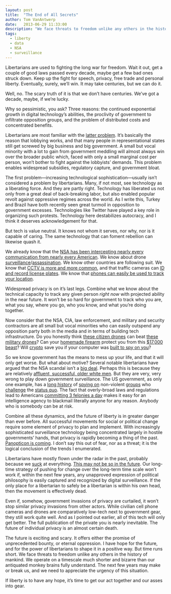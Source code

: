 ```yaml
---
layout: post
title:  "The End of All Secrets"
author: Tom VanAntwerp
date:   2013-06-29 11:33:00
description: "We face threats to freedom unlike any others in the history of mankind. We operate on a timescale much shorter and bizarre than our antiquated monkey brains fully understand. The next few years may make or break us, and we need to appreciate the urgency of this situation"
tags:
  - liberty
  - data
  - NSA
  - surveillance
---
```

Libertarians are used to fighting the long war for freedom. Wait it out, get a couple of good laws passed every decade, maybe get a few bad ones struck down. Keep up the fight for speech, privacy, free trade and personal liberty. Eventually, surely, we’ll win. It may take centuries, but we can do it.

Well, no. The scary truth of it is that we don’t have centuries. We’ve got a decade, maybe, if we’re lucky.

Why so pessimistic, you ask? Three reasons: the continued exponential growth in digital technology’s abilities, the proclivity of government to infiltrate opposition groups, and the problem of distributed costs and concentrated benefits.

Libertarians are most familiar with the [latter problem](http://www.learnliberty.org/videos/why-is-the-NRA-so-powerful). It’s basically the reason that lobbying works, and that many people in representational states still get screwed by big business and big government. A small but vocal minority with a lot to gain from government meddling will almost always win over the broader public which, faced with only a small marginal cost per person, won’t bother to fight against the lobbyists’ demands. This problem enables widespread subsidies, regulatory capture, and government bloat.

The first problem—increasing technological sophistication—usually isn’t considered a problem by libertarians. Many, if not most, see technology as a liberating force. And they are partly right. Technology has liberated us not only from a great deal of back-breaking labor, but also enabled popular revolt against oppressive regimes across the world. As I write this, Turkey and Brazil have both recently seen great turmoil in opposition to government excesses. Technologies like Twitter have played a key role in organizing such protests. Technology here destabilizes autocracy, and I think it deserves acknowledgement for that.

But tech is value neutral. It knows not whom it serves, nor why, nor is it capable of caring. The same technology that can foment rebellion can likewise quash it.

We already know that the [NSA has been intercepting nearly every communication from nearly every American](http://www.cato.org/publications/commentary/spyings-story-not-edward-snowden). We know about drone [surveillance](http://www.aclu.org/blog/tag/domestic-drones)/[assassination](http://www.theatlantic.com/politics/archive/2013/04/new-evidence-that-team-obama-misled-us-about-the-drone-war/274839/). We know other countries are following suit. We know that [CCTV is more and more common](http://www.bbc.co.uk/news/magazine-22274770), and that traffic cameras can [ID and record license plates](http://www.popsci.com/technology/article/2013-06/license-plate-readers-automatically-create-big-data). We know that [phones can easily be used to track your location](http://www.aclu.org/protecting-civil-liberties-digital-age/cell-phone-location-tracking-public-records-request).

Widespread privacy is on it’s last legs. Combine what we know about the technical capacity to track any given person *right now* with projected ability in the near future. It won’t be so hard for government to track who you are, what you say, where you go, who you know, and what you’re doing together.

Now consider that the NSA, CIA, law enforcement, and military and security contractors are all small but vocal minorities who can easily outspend any opposition party both in the media and in terms of building tech infrastructure. Do you honestly think [these citizen drones](http://www.geek.com/news/turkish-drone-shooting-heralds-a-new-age-of-civillian-counter-surveillance-1559279/) can beat [these military drones](https://www.youtube.com/watch?v=vWWE106qPVk)? Can your [homemade firearm](http://motherboard.vice.com/read/click-print-gun-the-inside-story-of-the-3d-printed-gun-movement-video) protect you from this [$17,000 beast](http://arstechnica.com/gadgets/2013/01/17000-linux-powered-rifle-brings-auto-aim-to-the-real-world/)? Will [crypto](https://en.wikipedia.org/wiki/Cryptography) save you if your computer was [built to spy on you](https://en.wikipedia.org/wiki/Hardware_keylogger)?

So we know government has the means to mess up your life, and that it will only get worse. But what about motive? Several notable libertarians have argued that the NSA scandal isn’t a [big deal](http://reason.com/archives/2013/06/12/why-libertarians-have-better-things-to-w). Perhaps this is because they are relatively [affluent, successful, older white men](http://knowyourmeme.com/memes/check-your-privilege). But they are very, very wrong to play down government surveillance. The US government, as only one example, has a [long history](https://en.wikipedia.org/wiki/Watergate_scandal) of [spying on](http://www.cnn.com/2008/US/03/31/mlk.fbi.conspiracy/) non-violent [groups](http://www.theatlanticwire.com/national/2013/06/how-cia-aided-nypds-surveillance-program/66636/) who [challenge](http://www.salon.com/2013/06/02/is_the_government_spying_on_environmental_groups_partner/) the [status quo](http://www.businessinsider.com/the-nsa-spied-on-barack-obama-2004-russ-tice-2013-6). The fact that overly-broad laws and regulations lead to Americans [committing 3 felonies a day](http://www.threefeloniesaday.com/Youtoo/tabid/86/Default.aspx) makes it easy for an intelligence agency to blackmail literally anyone for any reason. Anybody who is somebody can be at risk.

Combine all these dynamics, and the future of liberty is in greater danger than ever before. All successful movements for social or political change require some element of privacy to plan and implement. With increasingly sophisticated surveillance technology being concentrated largely in hostile governments’ hands, that privacy is rapidly becoming a thing of the past. [Panopticon is coming](http://techcrunch.com/2013/06/29/tomorrows-surveillance/). I don’t say this out of fear, nor as a threat; it is the logical conclusion of the trends I enumerated.

Libertarians have mostly flown under the radar in the past, probably because we [suck](/libertarians-arent-cool/) at everything. [This may not be so in the future](/will-libertarians-be-the-nsas-next-targets/). Our long-time strategy of pushing for change over the long-term time scale won’t work if, within the next few years, any unapproved expression of political philosophy is easily captured and recognized by digital surveillance. If the only place for a libertarian to safely be a libertarian is within his own head, then the movement is effectively dead.

Even if, somehow, government invasions of privacy are curtailed, it won’t stop similar privacy invasions from other actors. While civilian cell phone cameras and drones are comparatively low-tech next to government gear, they still work quite well. And as I pointed out earlier, all of this tech will only get better. The full publication of the private you is nearly inevitable. The future of individual privacy is an almost certain death.

The future is exciting and scary. It offers either the promise of unprecedented bounty, or eternal oppression. I have hope for the future, and for the power of libertarians to shape it in a positive way. But time runs short. We face threats to freedom unlike any others in the history of mankind. We operate on a timescale much shorter and bizarre than our antiquated monkey brains fully understand. The next few years may make or break us, and we need to appreciate the urgency of this situation.

If liberty is to have any hope, it’s time to get our act together and our asses into gear.
